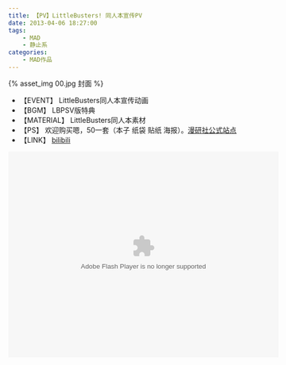```yaml
---
title: 【PV】LittleBusters! 同人本宣传PV
date: 2013-04-06 18:27:00
tags: 
    - MAD
    - 静止系
categories:
    - MAD作品
---
```


{% asset_img 00.jpg 封面 %}

+ 【EVENT】 LittleBusters同人本宣传动画  
+ 【BGM】 LBPSV版特典  
+ 【MATERIAL】 LittleBusters同人本素材  
+ 【PS】 欢迎购买嗯，50一套（本子 纸袋 贴纸 海报）。[漫研社公式站点](http://doujin.bangumi.tv/club/manyanshe)    
+ 【LINK】 [bilibili](http://www.bilibili.com/video/av527648/)  
  
<!-- more -->
<embed height="415" width="544" quality="high" allowfullscreen="true" type="application/x-shockwave-flash" src="http://static.hdslb.com/miniloader.swf" flashvars="aid=527648&page=1" pluginspage="http://www.adobe.com/shockwave/download/download.cgi?P1_Prod_Version=ShockwaveFlash"></embed>